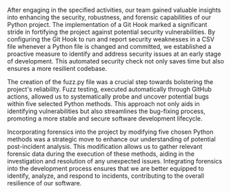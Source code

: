 After engaging in the specified activities, our team gained valuable insights into enhancing the security, robustness, and forensic capabilities of our Python project. 
The implementation of a Git Hook marked a significant stride in fortifying the project against potential security vulnerabilities. 
By configuring the Git Hook to run and report security weaknesses in a CSV file whenever a Python file is changed and committed, we established a proactive measure to identify and address security issues at an early stage of development. 
This automated security check not only saves time but also ensures a more resilient codebase.

The creation of the fuzz.py file was a crucial step towards bolstering the project's reliability. 
Fuzz testing, executed automatically through GitHub actions, allowed us to systematically probe and uncover potential bugs within five selected Python methods. 
This approach not only aids in identifying vulnerabilities but also streamlines the bug-fixing process, promoting a more stable and secure software development lifecycle.

Incorporating forensics into the project by modifying five chosen Python methods was a strategic move to enhance our understanding of potential post-incident analysis. 
This modification allows us to gather relevant forensic data during the execution of these methods, aiding in the investigation and resolution of any unexpected issues. 
Integrating forensics into the development process ensures that we are better equipped to identify, analyze, and respond to incidents, contributing to the overall resilience of our software.
